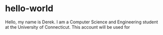 # hello-world
Hello, my name is Derek. I am a Computer Science and Engineering student at the University of Connecticut.
This account will be used for
